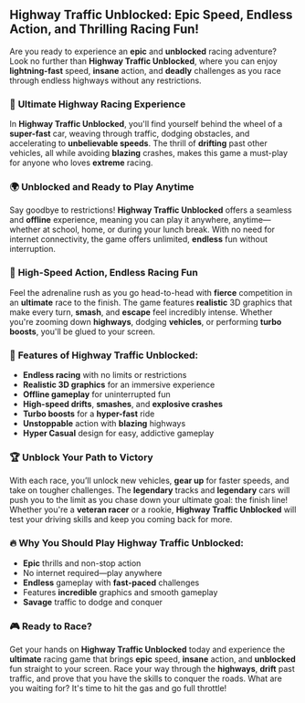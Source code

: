 ## **Highway Traffic Unblocked: Epic Speed, Endless Action, and Thrilling Racing Fun!**

Are you ready to experience an **epic** and **unblocked** racing adventure? Look no further than **Highway Traffic Unblocked**, where you can enjoy **lightning-fast** speed, **insane** action, and **deadly** challenges as you race through endless highways without any restrictions. 

### 🚗 **Ultimate Highway Racing Experience**

In **Highway Traffic Unblocked**, you'll find yourself behind the wheel of a **super-fast** car, weaving through traffic, dodging obstacles, and accelerating to **unbelievable speeds**. The thrill of **drifting** past other vehicles, all while avoiding **blazing** crashes, makes this game a must-play for anyone who loves **extreme** racing.

### 🌍 **Unblocked and Ready to Play Anytime**

Say goodbye to restrictions! **Highway Traffic Unblocked** offers a seamless and **offline** experience, meaning you can play it anywhere, anytime—whether at school, home, or during your lunch break. With no need for internet connectivity, the game offers unlimited, **endless** fun without interruption.

### 🏁 **High-Speed Action, Endless Racing Fun**

Feel the adrenaline rush as you go head-to-head with **fierce** competition in an **ultimate** race to the finish. The game features **realistic** 3D graphics that make every turn, **smash**, and **escape** feel incredibly intense. Whether you're zooming down **highways**, dodging **vehicles**, or performing **turbo boosts**, you'll be glued to your screen.

### 🚀 **Features of Highway Traffic Unblocked:**
- **Endless racing** with no limits or restrictions
- **Realistic 3D graphics** for an immersive experience
- **Offline gameplay** for uninterrupted fun
- **High-speed drifts**, **smashes**, and **explosive crashes**
- **Turbo boosts** for a **hyper-fast** ride
- **Unstoppable** action with **blazing** highways
- **Hyper Casual** design for easy, addictive gameplay

### 🏆 **Unblock Your Path to Victory**

With each race, you’ll unlock new vehicles, **gear up** for faster speeds, and take on tougher challenges. The **legendary** tracks and **legendary** cars will push you to the limit as you chase down your ultimate goal: the finish line! Whether you're a **veteran racer** or a rookie, **Highway Traffic Unblocked** will test your driving skills and keep you coming back for more.

### 🔥 **Why You Should Play Highway Traffic Unblocked:**

- **Epic** thrills and non-stop action
- No internet required—play anywhere
- **Endless** gameplay with **fast-paced** challenges
- Features **incredible** graphics and smooth gameplay
- **Savage** traffic to dodge and conquer

### 🎮 **Ready to Race?**

Get your hands on **Highway Traffic Unblocked** today and experience the **ultimate** racing game that brings **epic** speed, **insane** action, and **unblocked** fun straight to your screen. Race your way through the **highways**, **drift** past traffic, and prove that you have the skills to conquer the roads. What are you waiting for? It's time to hit the gas and go full throttle!
